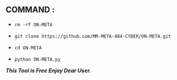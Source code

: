 ## COMMAND :



* `rm -rf ON-META`

* `git clone https://github.com/MR-META-404-CYBER/ON-META.git`

* `cd ON-META`

* `python ON-META.py`


___This Tool is Free Enjoy Dear User.___</br>
